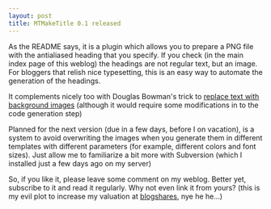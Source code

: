 ```yaml
---
layout: post
title: MTMakeTitle 0.1 released
---
```


As the README says, it is a plugin which allows you to prepare a PNG file with the antialiased heading that you specify. If you check (in the main index page of this weblog) the headings are not regular text, but an image. For bloggers that relish nice typesetting, this is an easy way to automate the generation of the headings.

It complements nicely too with Douglas Bowman's trick to <a href="http://www.stopdesign.com/articles/css/replace-text/">replace text with background images</a> (although it would require some modifications in to the code generation step)

Planned for the next version (due in a few days, before I on vacation), is a system to avoid overwriting the images when you generate them in different templates with different parameters (for example, different colors and font sizes). Just allow me to familiarize a bit more with Subversion (which I installed just a few days ago on my server)

So, if you like it, please leave some comment on my weblog. Better yet, subscribe to it and read it regularly. Why not even link it from yours? (this is my evil plot to increase my valuation at <a href="http://www.blogshares.com/blogs.php?blog=http://victor.carotena.net/weblog/">blogshares</a>, nye he he...)
